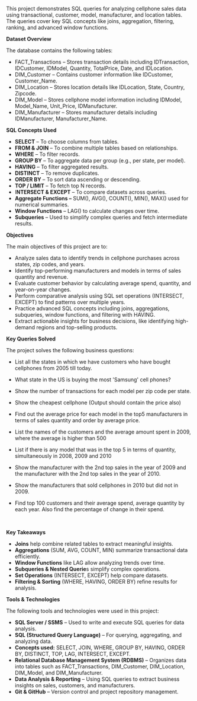 This project demonstrates SQL queries for analyzing cellphone sales data using transactional, customer, model, manufacturer, and location tables. The queries cover key SQL concepts like joins, aggregation, filtering, ranking, and advanced window functions.



**Dataset Overview**



The database contains the following tables:



* FACT\_Transactions – Stores transaction details including IDTransaction, IDCustomer, IDModel, Quantity, TotalPrice, Date, and IDLocation.
* DIM\_Customer – Contains customer information like IDCustomer, Customer\_Name.
* DIM\_Location – Stores location details like IDLocation, State, Country, Zipcode.
* DIM\_Model – Stores cellphone model information including IDModel, Model\_Name, Unit\_Price, IDManufacturer.
* DIM\_Manufacturer – Stores manufacturer details including IDManufacturer, Manufacturer\_Name.



**SQL Concepts Used**



* **SELECT** – To choose columns from tables.
* **FROM \& JOIN** – To combine multiple tables based on relationships.
* **WHERE** – To filter records.
* **GROUP BY** – To aggregate data per group (e.g., per state, per model).
* **HAVING** – To filter aggregated results.
* **DISTINCT** – To remove duplicates.
* **ORDER BY** – To sort data ascending or descending.
* **TOP / LIMIT** – To fetch top N records.
* I**NTERSECT \& EXCEPT** – To compare datasets across queries.
* **Aggregate Functions –** SUM(), AVG(), COUNT(), MIN(), MAX() used for numerical summaries.
* **Window Functions** – LAG() to calculate changes over time.
* **Subqueries** – Used to simplify complex queries and fetch intermediate results.



**Objectives**



The main objectives of this project are to:



* Analyze sales data to identify trends in cellphone purchases across states, zip codes, and years.
* Identify top-performing manufacturers and models in terms of sales quantity and revenue.
* Evaluate customer behavior by calculating average spend, quantity, and year-on-year changes.
* Perform comparative analysis using SQL set operations (INTERSECT, EXCEPT) to find patterns over multiple years.
* Practice advanced SQL concepts including joins, aggregations, subqueries, window functions, and filtering with HAVING.
* Extract actionable insights for business decisions, like identifying high-demand regions and top-selling products.



**Key Queries Solved**



The project solves the following business questions:



* List all the states in which we have customers who have bought cellphones from 2005 till today.

* What state in the US is buying the most 'Samsung' cell phones? 
* Show the number of transactions for each model per zip code per state.
* Show the cheapest cellphone (Output should contain the price also)
* Find out the average price for each model in the top5 manufacturers in terms of sales quantity and order by average price. 
* List the names of the customers and the average amount spent in 2009, where the average is higher than 500
* List if there is any model that was in the top 5 in terms of quantity, simultaneously in 2008, 2009 and 2010
* Show the manufacturer with the 2nd top sales in the year of 2009 and the manufacturer with the 2nd top sales in the year of 2010. 
* Show the manufacturers that sold cellphones in 2010 but did not in 2009. 
* Find top 100 customers and their average spend, average quantity by each year. Also find the percentage of change in their spend. 

&nbsp;	



**Key Takeaways**



* **Joins** help combine related tables to extract meaningful insights.
* **Aggregations** (SUM, AVG, COUNT, MIN) summarize transactional data efficiently.
* **Window Functions** like LAG allow analyzing trends over time.
* **Subqueries \& Nested Querie**s simplify complex operations.
* **Set Operations** (INTERSECT, EXCEPT) help compare datasets.
* **Filtering \& Sorting** (WHERE, HAVING, ORDER BY) refine results for analysis.



**Tools \& Technologies**



The following tools and technologies were used in this project:



* **SQL Server / SSMS** – Used to write and execute SQL queries for data analysis.
* **SQL (Structured Query Language)** – For querying, aggregating, and analyzing data.
* **Concepts used:** SELECT, JOIN, WHERE, GROUP BY, HAVING, ORDER BY, DISTINCT, TOP, LAG, INTERSECT, EXCEPT.
* **Relational Database Management System (RDBMS)** – Organizes data into tables such as FACT\_Transactions, DIM\_Customer, DIM\_Location, DIM\_Model, and DIM\_Manufacturer.
* **Data Analysis \& Reporting** – Using SQL queries to extract business insights on sales, customers, and manufacturers.
* **Git \& GitHub** – Version control and project repository management.	
